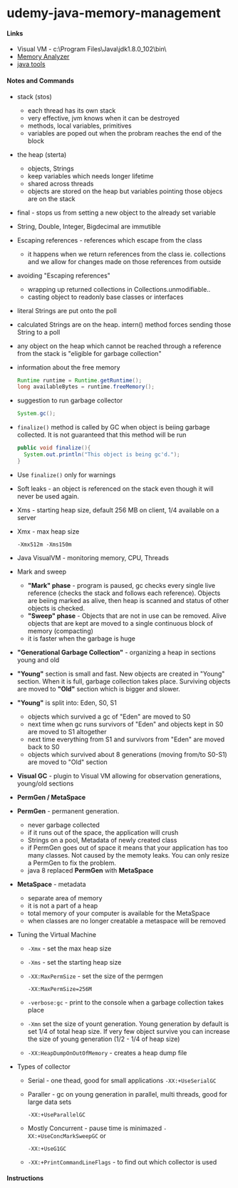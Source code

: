# udemy-java-memory-management

#### Links

- Visual VM - c:\Program Files\Java\jdk1.8.0_102\bin\
- [Memory Analyzer](https://www.eclipse.org/mat/)
- [java tools](https://docs.oracle.com/javase/8/docs/technotes/tools/unix/java.html)

#### Notes and Commands

- stack (stos) 
  - each thread has its own stack
  - very effective, jvm knows when it can be destroyed
  - methods, local variables, primitives
  - variables are poped out when the probram reaches the end of the block

- the heap (sterta)

  - objects, Strings
  - keep variables which needs longer lifetime
  - shared across threads
  - objects are stored on the heap but variables pointing those objecs are on the stack

- final - stops us from setting a new object to the already set variable

- String, Double, Integer, Bigdecimal are immutible

- Escaping references - references which escape from the class

  - it happens when we return references from the class ie. collections and we allow for changes made on those references from outside

- avoiding "Escaping references"

  - wrapping up returned collections in Collections.unmodifiable..
  - casting object to readonly base classes or interfaces 

- literal Strings are put onto the poll

- calculated Strings are on the heap. intern() method forces sending those String to a poll

- any object on the heap which cannot be reached through a reference from the stack is "eligible for garbage collection"

- information about the free memory

  ```java
  Runtime runtime = Runtime.getRuntime();
  long availableBytes = runtime.freeMemory();
  ```

- suggestion to run garbage collector

  ```java
  System.gc();
  ```

- `finalize()` method is called by GC when object is beiing garbage collected. It is not guaranteed that this method will be run

  ```java
  public void finalize(){
  	System.out.println("This object is being gc'd.");
  }
  ```

- Use `finalize()` only for warnings

- Soft leaks - an object is referenced on the stack even though it will never be used again.

- Xms - starting heap size, default 256 MB on client, 1/4 available on a server 

- Xmx - max heap size

  ```shell
  -Xmx512m -Xms150m
  ```

- Java VisualVM - monitoring memory, CPU, Threads

- Mark and sweep 

  - **"Mark" phase** - program is paused, gc checks every single live reference (checks the stack and follows each reference). Objects are beiing marked as alive, then heap is scanned and status of other objects is checked. 
  - **"Sweep" phase** -  Objects that are not in use can be removed. Alive objects that are kept are moved to a single continuous block of memory (compacting)
  - it is faster when the garbage is huge

- **"Generational Garbage Collection"** - organizing a heap in sections young and old

- **"Young"** section is small and fast. New objects are created in "Young" section. When it is full, garbage collection takes place. Surviving objects are moved to **"Old"** section which is bigger and slower. 

- **"Young"** is split into: Eden, S0, S1

  - objects which survived a gc of "Eden" are moved to S0
  - next time when gc runs survivors of "Eden" and objects kept in S0 are moved to S1 altogether 
  - next time everything from S1 and survivors from "Eden" are moved back to S0
  - objects which survived about 8 generations (moving from/to S0-S1) are moved to "Old" section 

- **Visual GC** - plugin to Visual VM allowing for observation generations, young/old sections

- **PermGen / MetaSpace**

- **PermGen** - permanent generation. 

  - never garbage collected 
  - if it runs out of the space, the application will crush
  - Strings on a pool, Metadata of newly created class 
  - if PermGen goes out of space it means that your application has too many classes. Not caused by the memoty leaks. You can only resize a PermGen to fix the problem.
  - java 8 replaced **PermGen** with **MetaSpace**

- **MetaSpace** - metadata

  - separate area of memory
  - it is not a part of a heap
  - total memory of your computer is available for the MetaSpace
  - when  classes are no longer creatable a metaspace will be removed 

- Tuning the Virtual Machine

  - `-Xmx` - set the max heap size

  - `-Xms` - set the starting heap size

  - `-XX:MaxPermSize` - set the size of the permgen

    ```shell
    -XX:MaxPermSize=256M
    ```

  - `-verbose:gc` - print to the console when a garbage collection takes place

  - `-Xmn` set the size of yount generation. Young  generation by default is set 1/4 of total heap size. If very few object survive you can increase the size of young generation (1/2 - 1/4 of heap size)

  - `-XX:HeapDumpOnOutOfMemory` - creates a heap dump file

- Types of collector

  - Serial - one thead, good for small applications `-XX:+UseSerialGC`

  - Paraller - gc on young generation in parallel, multi threads, good for large data sets

    `-XX:+UseParallelGC`

  - Mostly Concurrent - pause time is minimazed `-XX:+UseConcMarkSweepGC` or 

    `-XX:+UseG1GC`

  - `-XX:+PrintCommandLineFlags` - to find out which collector is used

#### Instructions